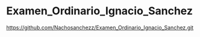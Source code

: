 # Examen_Ordinario_Ignacio_Sanchez
https://github.com/Nachosanchezz/Examen_Ordinario_Ignacio_Sanchez.git

